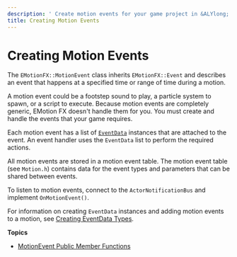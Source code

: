 ```yaml
---
description: ' Create motion events for your game project in &ALYlong;. '
title: Creating Motion Events
---
```

# Creating Motion Events<a name="char-animation-editor-custom-events-parameters-creating-motion-events"></a>

The `EMotionFX::MotionEvent` class inherits `EMotionFX::Event` and describes an event that happens at a specified time or range of time during a motion\.

A motion event could be a footstep sound to play, a particle system to spawn, or a script to execute\. Because motion events are completely generic, EMotion FX doesn't handle them for you\. You must create and handle the events that your game requires\.

Each motion event has a list of [`EventData`](/docs/userguide/animation/character-editor/custom-events-parameters-creating-eventdata-types.md) instances that are attached to the event\. An event handler uses the `EventData` list to perform the required actions\.

All motion events are stored in a motion event table\. The motion event table \(see `Motion.h`\) contains data for the event types and parameters that can be shared between events\.

To listen to motion events, connect to the `ActorNotificationBus` and implement `OnMotionEvent()`\.

For information on creating `EventData` instances and adding motion events to a motion, see [Creating EventData Types](/docs/userguide/animation/character-editor/custom-events-parameters-creating-eventdata-types.md)\.

**Topics**
+ [MotionEvent Public Member Functions](/docs/userguide/animation/character-editor/custom-events-parameters-motionevent-public-member-functions.md)
